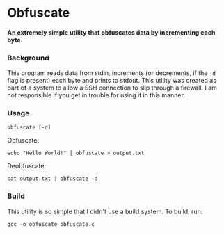 # Obfuscate
#### An extremely simple utility that obfuscates data by incrementing each byte.

### Background

This program reads data from stdin, increments (or decrements, if the `-d` flag
is present) each byte and prints to stdout. This utility was created as part of
a system to allow a SSH connection to slip through a firewall. I am not
responsible if you get in trouble for using it in this manner.

### Usage

`obfuscate [-d]`

Obfuscate:

`echo "Hello World!" | obfuscate > output.txt`

Deobfuscate:

`cat output.txt | obfuscate -d`

### Build
This utility is so simple that I didn't use a build system. To build, run:

`gcc -o obfuscate obfuscate.c`

